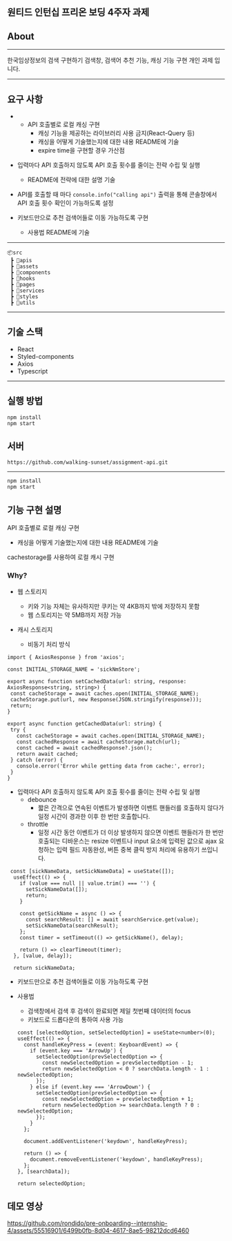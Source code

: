 ## 원티드 인턴십 프리온 보딩 4주자 과제

## About
---

한국임상정보의 검색 구현하기
검색창, 검색어 추천 기능, 캐싱 기능 구현 개인 과제 입니다.

---
## 요구 사항
- - API 호출별로 로컬 캐싱 구현
    - 캐싱 기능을 제공하는 라이브러리 사용 금지(React-Query 등)
    - 캐싱을 어떻게 기술했는지에 대한 내용 README에 기술
    - expire time을 구현할 경우 가산점
- 입력마다 API 호출하지 않도록 API 호출 횟수를 줄이는 전략 수립 및 실행
    - README에 전략에 대한 설명 기술
    
- API를 호출할 때 마다 `console.info("calling api")` 출력을 통해 콘솔창에서 API 호출 횟수 확인이 가능하도록 설정

- 키보드만으로 추천 검색어들로 이동 가능하도록 구현
    - 사용법 README에 기술

---
```
📦src
 ┣ 📂apis
 ┣ 📂assets
 ┣ 📂components
 ┣ 📂hooks
 ┣ 📂pages
 ┣ 📂services
 ┣ 📂styles
 ┣ 📂utils
```
 ---

## 기술 스택

- React
- Styled-components
- Axios
- Typescript

---

## 실행 방법

```
npm install
npm start
```
## 서버 

```
https://github.com/walking-sunset/assignment-api.git
```
---
```
npm install
npm start
```

## 기능 구현 설명

API 호출별로 로컬 캐싱 구현
- 캐싱을 어떻게 기술했는지에 대한 내용 README에 기술

cachestorage를 사용하여 로컬 캐시 구현

### Why?

- 웹 스토리지
  - 키와 기능 자체는 유사하지만 쿠키는 약 4KB까지 밖에 저장하지 못함
  - 웹 스토리지는 약 5MB까지 저장 가능
 
- 캐시 스토리지
  - 비동기 처리 방식
 ```
import { AxiosResponse } from 'axios';

const INITIAL_STORAGE_NAME = 'sickNmStore';

export async function setCachedData(url: string, response: AxiosResponse<string, string>) {
  const cacheStorage = await caches.open(INITIAL_STORAGE_NAME);
  cacheStorage.put(url, new Response(JSON.stringify(response)));
  return;
}

export async function getCachedData(url: string) {
  try {
    const cacheStorage = await caches.open(INITIAL_STORAGE_NAME);
    const cachedResponse = await cacheStorage.match(url);
    const cached = await cachedResponse?.json();
    return await cached;
  } catch (error) {
    console.error('Error while getting data from cache:', error);
  }
}

```
    
- 입력마다 API 호출하지 않도록 API 호출 횟수를 줄이는 전략 수립 및 실행
   - debounce
     - 짧은 간격으로 연속된 이벤트가 발생하면 이밴트 핸들러를 호출하지 않다가 일정 시간이 경과한 이후 한 번만 호출합니다.
   - throttle
     -  일정 시간 동안 이벤트가 더 이상 발생하지 않으면 이벤트 핸들러가 한 번만 호출되는 디바운스는 resize 이벤트나 input 요소에 입력된 값으로 ajax 요청하는 입력 필드 자동완성, 버튼 중복 클릭 방지 처리에 유용하기 쓰입니다.


```
 const [sickNameData, setSickNameData] = useState([]);
  useEffect(() => {
    if (value === null || value.trim() === '') {
      setSickNameData([]);
      return;
    }

    const getSickName = async () => {
      const searchResult: [] = await searchService.get(value);
      setSickNameData(searchResult);
    };
    const timer = setTimeout(() => getSickName(), delay);

    return () => clearTimeout(timer);
  }, [value, delay]);

  return sickNameData;
```

- 키보드만으로 추천 검색어들로 이동 가능하도록 구현

- 사용법
  - 검색창에서 검색 후 검색이 완료되면 제일 첫번째 데이터의 focus
  - 키보드로 드롭다운의 통하여 사용 가능
  
  ```
  const [selectedOption, setSelectedOption] = useState<number>(0);
  useEffect(() => {
    const handleKeyPress = (event: KeyboardEvent) => {
      if (event.key === 'ArrowUp') {
        setSelectedOption(prevSelectedOption => {
          const newSelectedOption = prevSelectedOption - 1;
          return newSelectedOption < 0 ? searchData.length - 1 : newSelectedOption;
        });
      } else if (event.key === 'ArrowDown') {
        setSelectedOption(prevSelectedOption => {
          const newSelectedOption = prevSelectedOption + 1;
          return newSelectedOption >= searchData.length ? 0 : newSelectedOption;
        });
      }
    };

    document.addEventListener('keydown', handleKeyPress);

    return () => {
      document.removeEventListener('keydown', handleKeyPress);
    };
  }, [searchData]);

  return selectedOption;
  ```

## 데모 영상

https://github.com/rondido/pre-onboarding--internship-4/assets/55516901/6499b0fb-8d04-4617-8ae5-98212dcd6460


